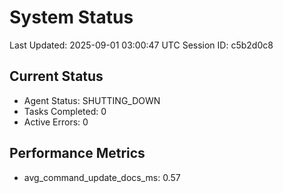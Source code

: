 # System Status

Last Updated: 2025-09-01 03:00:47 UTC
Session ID: c5b2d0c8

## Current Status
- Agent Status: SHUTTING_DOWN
- Tasks Completed: 0
- Active Errors: 0

## Performance Metrics
- avg_command_update_docs_ms: 0.57
